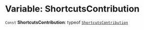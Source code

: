 # Variable: ShortcutsContribution

`Const` **ShortcutsContribution**: typeof [`ShortcutsContribution`](/en/auto-docs/shortcuts-plugin/variables/ShortcutsContribution-1.md)
